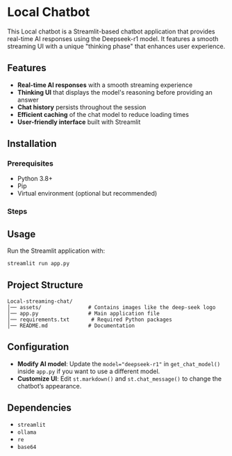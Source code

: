 #  Local Chatbot

 This Local chatbot is a Streamlit-based chatbot application that provides real-time AI responses using the Deepseek-r1 model. It features a smooth streaming UI with a unique "thinking phase" that enhances user experience.

## Features

- **Real-time AI responses** with a smooth streaming experience
- **Thinking UI** that displays the model's reasoning before providing an answer
- **Chat history** persists throughout the session
- **Efficient caching** of the chat model to reduce loading times
- **User-friendly interface** built with Streamlit

## Installation

### Prerequisites
- Python 3.8+
- Pip
- Virtual environment (optional but recommended)

### Steps


## Usage

Run the Streamlit application with:
```sh
streamlit run app.py
```

## Project Structure
```
Local-streaming-chat/
│── assets/               # Contains images like the deep-seek logo
│── app.py                # Main application file
│── requirements.txt       # Required Python packages
│── README.md             # Documentation
```

## Configuration
- **Modify AI model**: Update the `model="deepseek-r1"` in `get_chat_model()` inside `app.py` if you want to use a different model.
- **Customize UI**: Edit `st.markdown()` and `st.chat_message()` to change the chatbot’s appearance.

## Dependencies
- `streamlit`
- `ollama`
- `re`
- `base64`
